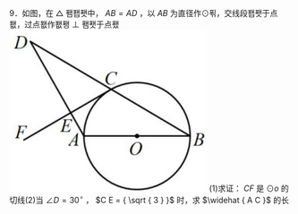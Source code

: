 9．如图，在 $\triangle$ 퐴퐵퐷中， $A B = A D$ ，以 $A B$ 为直径作⊙푂，交线段퐵퐷于点퐶，过点퐶作퐶퐹 ⊥ 퐴퐷于点퐸
![](<../../qs_image_DB/专题3-6__圆的综合（27类题型）（解析版）/040b5664ef8406025cbeb93299dfa6eef8ef009bc39b640fa4602b4167906579.jpg>)
(1)求证： $C F$ 是 $\odot o$ 的切线(2)当 $\angle D = 3 0 ^ { \circ }$ ， $C E = { \sqrt { 3 } }$ 时，求 $\widehat { A C }$ 的长

